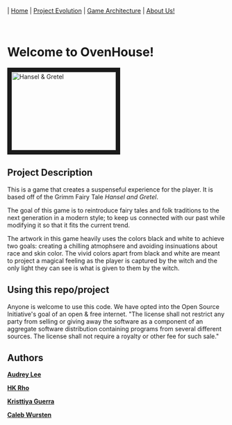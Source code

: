 | [Home](index.md) 	| [Project Evolution](ProjectEvolution.md)  | [Game Architecture](GameArchitecture.md) | [About Us!](AboutUs.md)


&nbsp;
&nbsp;

# Welcome to OvenHouse!

<a href="https://www.youtube.com/watch?v=8nnrd6bYsGE&t=1s
" target="_blank"><img src="https://ibb.co/hX3TFPN" 
alt="Hansel & Gretel" width="240" height="180" border="10" /></a>
## Project Description 

This is a game that creates a suspenseful experience for the player. It is based off of the Grimm Fairy Tale *Hansel and Gretel*.

The goal of this game is to reintroduce fairy tales and folk traditions to the next generation in a modern style; to keep us connected with our past while modifying it so that it fits the current trend.

[//]: # (TODO: one sentence about the design decisions/artwork that we made)
The artwork in this game heavily uses the colors black and white to achieve two goals: creating a chilling atmophsere and avoiding insinuations about race and skin color. The vivid colors apart from black and white are meant to project a magical feeling as the player is captured by the witch and the only light they can see is what is given to them by the witch.

## Using this repo/project

Anyone is welcome to use this code. We have opted into the Open Source Initiative's goal of an open & free internet. 
"The license shall not restrict any party from selling or giving away the software as a component of an aggregate software distribution containing programs from several different sources. The license shall not require a royalty or other fee for such sale."


## Authors
[**Audrey Lee**](https://github.com/Audrey-Lee88)

[**HK Rho**](https://github.com/hkRho)

[**Kristtiya Guerra**](https://github.com/Kristtiya)

[**Caleb Wursten**](https://github.com/calebwursten)
